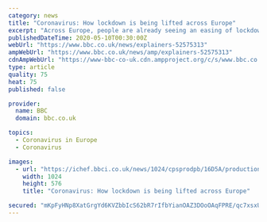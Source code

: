 ```yaml
---
category: news
title: "Coronavirus: How lockdown is being lifted across Europe"
excerpt: "Across Europe, people are already seeing an easing of lockdown measures, as businesses reopen and children start going back to school. Here is how Europeans are emerging from life under lockdown. Germany has begun opening up and control of lifting the lockdown will now be in the hands of Germany's 16 federal states."
publishedDateTime: 2020-05-10T00:30:00Z
webUrl: "https://www.bbc.co.uk/news/explainers-52575313"
ampWebUrl: "https://www.bbc.co.uk/news/amp/explainers-52575313"
cdnAmpWebUrl: "https://www-bbc-co-uk.cdn.ampproject.org/c/s/www.bbc.co.uk/news/amp/explainers-52575313"
type: article
quality: 75
heat: 75
published: false

provider:
  name: BBC
  domain: bbc.co.uk

topics:
  - Coronavirus in Europe
  - Coronavirus

images:
  - url: "https://ichef.bbci.co.uk/news/1024/cpsprodpb/16D5A/production/_112203539_hair.jpg"
    width: 1024
    height: 576
    title: "Coronavirus: How lockdown is being lifted across Europe"

secured: "mKpFyHNp8XatGrgYd6KVZbbIcS62bR7rIfbYianOAZ3DOoOAqFPRE/qc7xsxUF/4xiX13aUZ10GdhjqrvllhEFB5BhVeSq2U0z46mwRzRFtIH5BCxe+dF5BGkYDPGgoGU6MLypFI/8SHn4PzM+FCpT61CmY97vOlo4x/9Y8tV7LlIknCwIYzm7sxhp+aAt7Gu9gE6ait55EXQpSxOvBoOVUpIyCnVYY+wH/8NyjoFqwtbokvq71GTzbFelavoSq1EDEQj0ZSj2MrZoZRLriBQSgIyB24sFlSN8El5Z/XL2y0t4rkiBQKV7AWOClob4ut8IctGFzXseldydRUHRD+dzlibNCtd9Dt2Hj1eGXqYweEVajFZRNNFW5Un0skPV113AQkuqvZ/MDl7Eq6tuPLVKN6zkHqVN6vhmVprRQ52mZCRBo9q/gHiRZrWsC8Hoea0ct2hDEF5GLDgJqQA9Aj1Itl15lEuuNSU8+oikSYS4Y=;84aycry6vaJnwgkModuSxg=="
---
```


